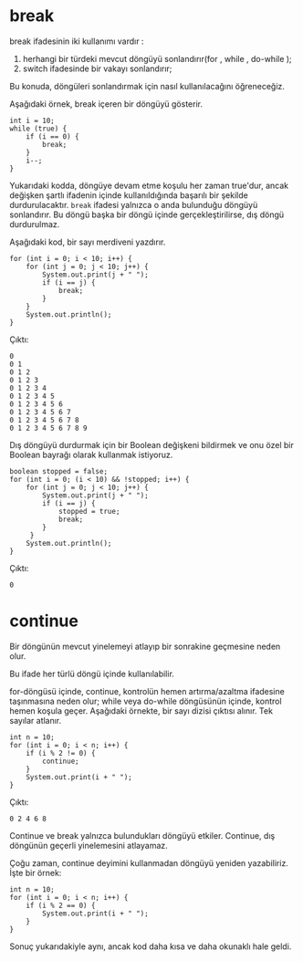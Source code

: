 # break

break ifadesinin iki kullanımı vardır :

1. herhangi bir türdeki mevcut döngüyü sonlandırır(for , while , do-while );
2. switch ifadesinde bir vakayı sonlandırır;

Bu konuda, döngüleri sonlandırmak için nasıl kullanılacağını öğreneceğiz.

Aşağıdaki örnek, break içeren bir döngüyü gösterir.
```
int i = 10;
while (true) {
    if (i == 0) {
        break;
    }
    i--;
}
```
Yukarıdaki kodda, döngüye devam etme koşulu her zaman true'dur, ancak değişken şartlı ifadenin içinde kullanıldığında başarılı bir şekilde durdurulacaktır.
```break``` ifadesi yalnızca o anda bulunduğu döngüyü sonlandırır. Bu döngü başka bir döngü içinde gerçekleştirilirse, dış döngü durdurulmaz.

Aşağıdaki kod, bir sayı merdiveni yazdırır.
```
for (int i = 0; i < 10; i++) {
    for (int j = 0; j < 10; j++) {
        System.out.print(j + " ");
        if (i == j) {
            break;
        }
    }
    System.out.println();
}
```
Çıktı:
```
0 
0 1 
0 1 2 
0 1 2 3 
0 1 2 3 4 
0 1 2 3 4 5 
0 1 2 3 4 5 6 
0 1 2 3 4 5 6 7 
0 1 2 3 4 5 6 7 8 
0 1 2 3 4 5 6 7 8 9 
```
Dış döngüyü durdurmak için bir Boolean değişkeni bildirmek ve onu özel bir Boolean bayrağı olarak kullanmak istiyoruz.
```
boolean stopped = false;
for (int i = 0; (i < 10) && !stopped; i++) {
    for (int j = 0; j < 10; j++) {
        System.out.print(j + " ");
        if (i == j) {
            stopped = true;
            break;
        }
     }
    System.out.println();
}
```
Çıktı:
```
0
```
# continue

Bir döngünün mevcut yinelemeyi atlayıp bir sonrakine geçmesine neden olur.

Bu ifade her türlü döngü içinde kullanılabilir.

for-döngüsü içinde, continue, kontrolün hemen artırma/azaltma ifadesine taşınmasına neden olur;
while veya do-while döngüsünün içinde, kontrol hemen koşula geçer.
Aşağıdaki örnekte, bir sayı dizisi çıktısı alınır. Tek sayılar atlanır.
```
int n = 10;
for (int i = 0; i < n; i++) {
    if (i % 2 != 0) {
        continue;
    }
    System.out.print(i + " ");
}
```
Çıktı:
```
0 2 4 6 8
```
Continue ve break yalnızca bulundukları döngüyü etkiler. Continue, dış döngünün geçerli yinelemesini atlayamaz.

Çoğu zaman, continue deyimini kullanmadan döngüyü yeniden yazabiliriz. İşte bir örnek:
```
int n = 10;
for (int i = 0; i < n; i++) { 
    if (i % 2 == 0) {
        System.out.print(i + " ");
    } 
}
```
Sonuç yukarıdakiyle aynı, ancak kod daha kısa ve daha okunaklı hale geldi.
